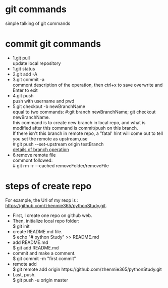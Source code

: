 # git commands
simple talking of git commands

# commit git commands
<ul>
<li>1.git pull <br>
    update local repository
</li>
<li>1.git status</li>
<li>2.git add -A</li>
<li>3.git commit -a <br>
  commont description of the operation, then ctrl+x to save overwrite and Enter to exit
  </li>
<li>4.git push <br>
  push with username and pwd<br>
</li>
<li>
    5.git checkout -b newBranchName<br>
    equal to two commands: #:git branch newBranchName; git checkout newBranchName.<br>
    this command is to create new branch in local repo, and what is modified after this command is commit/push on this branch.<br>
    If there isn't this branch in remote repo, a "fatal' hint will come out to tell you set the remote as upstream,use <br>
    # git push --set-upstream origin testBranch <br>
    <a href="https://git-scm.com/book/zh/v2/Git-%E5%88%86%E6%94%AF-%E5%88%86%E6%94%AF%E7%9A%84%E6%96%B0%E5%BB%BA%E4%B8%8E%E5%90%88%E5%B9%B6">details of branch operation</a>
</li>
<li>
    6.remove remote file<br>
    commont followed:<br>
    # git rm -r --cached removeFolder/removeFile<br>
</li>
</ul>

# steps of create repo
For example, the Url of my reop is : https://github.com/zhenmie365/pythonStudy.git.
<ul>
    <li>
        First, I create one repo on github web.
    </li>
    <li>
        Then, initialize local repo folder:<br>
        $ git init<br>
    </li>
    <li>
        create README.md file.<br>
        $ echo "# python Study" >> README.md <br>
    </li>
    <li>
        add README.md <br>
        $ git add README.md <br>
    </li>
    <li>
        commit and make a comment.<br>
        $ git commit -m "first commit" <br>
    </li>
    <li>
        remote add <br>
        $ git remote add origin https://github.com/zhenmie365/pythonStudy.git <br>
    </li>
    <li>
        Last, push.<br>
        $ git push -u origin master <br>
    </li>
</ul>
